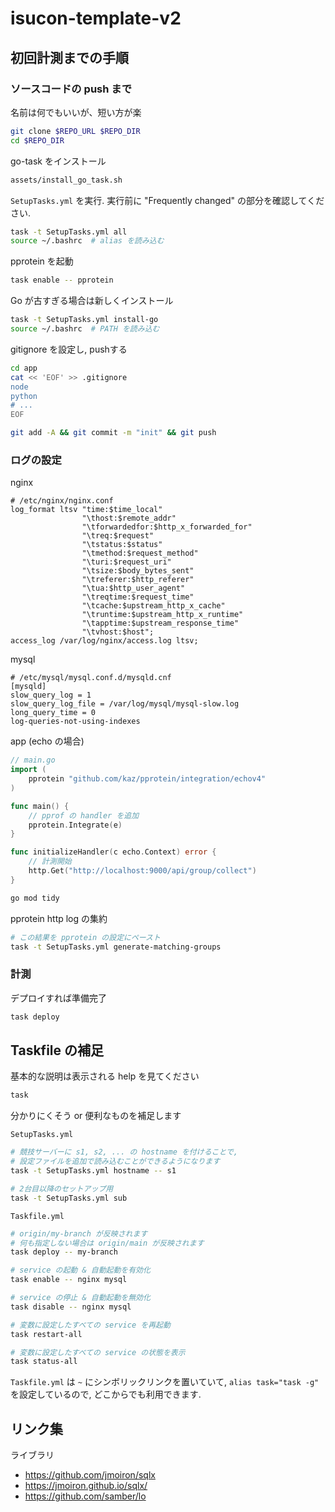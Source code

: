 # isucon-template-v2

## 初回計測までの手順

### ソースコードの push まで

名前は何でもいいが、短い方が楽
```bash
git clone $REPO_URL $REPO_DIR
cd $REPO_DIR
```

go-task をインストール
```bash
assets/install_go_task.sh
```

`SetupTasks.yml` を実行.
実行前に "Frequently changed" の部分を確認してください.
```bash
task -t SetupTasks.yml all
source ~/.bashrc  # alias を読み込む
```

pprotein を起動
```bash
task enable -- pprotein
```

Go が古すぎる場合は新しくインストール
```bash
task -t SetupTasks.yml install-go
source ~/.bashrc  # PATH を読み込む
```

gitignore を設定し, pushする
```bash
cd app
cat << 'EOF' >> .gitignore
node
python
# ...
EOF

git add -A && git commit -m "init" && git push
```

### ログの設定

nginx
```nginx configuration
# /etc/nginx/nginx.conf
log_format ltsv "time:$time_local"
                "\thost:$remote_addr"
                "\tforwardedfor:$http_x_forwarded_for"
                "\treq:$request"
                "\tstatus:$status"
                "\tmethod:$request_method"
                "\turi:$request_uri"
                "\tsize:$body_bytes_sent"
                "\treferer:$http_referer"
                "\tua:$http_user_agent"
                "\treqtime:$request_time"
                "\tcache:$upstream_http_x_cache"
                "\truntime:$upstream_http_x_runtime"
                "\tapptime:$upstream_response_time"
                "\tvhost:$host";
access_log /var/log/nginx/access.log ltsv;
```

mysql
```
# /etc/mysql/mysql.conf.d/mysqld.cnf
[mysqld]
slow_query_log = 1
slow_query_log_file = /var/log/mysql/mysql-slow.log
long_query_time = 0
log-queries-not-using-indexes
```

app (echo の場合)
```go
// main.go
import (
    pprotein "github.com/kaz/pprotein/integration/echov4"
)

func main() {
    // pprof の handler を追加
    pprotein.Integrate(e)
}

func initializeHandler(c echo.Context) error {
    // 計測開始
    http.Get("http://localhost:9000/api/group/collect")
}
```

```bash
go mod tidy
```

pprotein http log の集約
```bash
# この結果を pprotein の設定にペースト
task -t SetupTasks.yml generate-matching-groups
```

### 計測

デプロイすれば準備完了
```bash
task deploy
```

## Taskfile の補足
基本的な説明は表示される help を見てください
```bash
task
```

分かりにくそう or 便利なものを補足します

`SetupTasks.yml`
```bash
# 競技サーバーに s1, s2, ... の hostname を付けることで,
# 設定ファイルを追加で読み込むことができるようになります
task -t SetupTasks.yml hostname -- s1

# 2台目以降のセットアップ用
task -t SetupTasks.yml sub
```

`Taskfile.yml`
```bash
# origin/my-branch が反映されます
# 何も指定しない場合は origin/main が反映されます
task deploy -- my-branch

# service の起動 & 自動起動を有効化
task enable -- nginx mysql

# service の停止 & 自動起動を無効化
task disable -- nginx mysql

# 変数に設定したすべての service を再起動
task restart-all

# 変数に設定したすべての service の状態を表示
task status-all
```

`Taskfile.yml` は `~` にシンボリックリンクを置いていて, `alias task="task -g"` を設定しているので, どこからでも利用できます.

## リンク集

ライブラリ

- https://github.com/jmoiron/sqlx
- https://jmoiron.github.io/sqlx/
- https://github.com/samber/lo